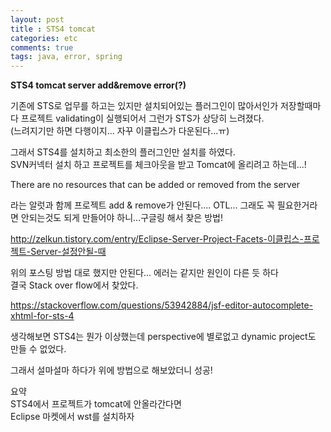 ```yaml
---
layout: post
title : STS4 tomcat
categories: etc
comments: true
tags: java, error, spring
---
```


**STS4 tomcat server add&remove error(?)**

기존에 STS로 업무를 하고는 있지만 설치되어있는 플러그인이 많아서인가 저장할때마다  프로젝트 validating이 실행되어서 그런가 STS가 상당히 느려졌다.   
(느려지기만 하면 다행이지... 자꾸 이클립스가 다운된다...ㅠ)

그래서 STS4를 설치하고 최소한의 플러그인만 설치를 하였다.   
SVN커넥터 설치 하고 프로젝트를 체크아웃을 받고 Tomcat에 올리려고 하는데...!

There are no resources that can be added or removed from the server

라는 알럿과 함께 프로젝트 add & remove가 안된다.... OTL...
그래도 꼭 필요한거라면 안되는것도 되게 만들어야 하니...구글링 해서 찾은 방법!

<a href="http://zelkun.tistory.com/entry/Eclipse-Server-Project-Facets-%EC%9D%B4%ED%81%B4%EB%A6%BD%EC%8A%A4-%ED%94%84%EB%A1%9C%EC%A0%9D%ED%8A%B8-Server-%EC%84%A4%EC%A0%95%EC%95%88%EB%90%A0-%EB%95%8C">http://zelkun.tistory.com/entry/Eclipse-Server-Project-Facets-이클립스-프로젝트-Server-설정안될-때</a>

위의 포스팅 방법 대로 했지만 안된다...  에러는 같지만 원인이 다른 듯 하다   
결국 Stack over flow에서 찾았다. 

<a href ="https://stackoverflow.com/questions/53942884/jsf-editor-autocomplete-xhtml-for-sts-4">https://stackoverflow.com/questions/53942884/jsf-editor-autocomplete-xhtml-for-sts-4</a>

생각해보면 STS4는 뭔가 이상했는데 perspective에 별로없고 dynamic project도 만들 수 없었다.

그래서 설마설마 하다가 위에 방법으로 해보았더니 성공!

요약   
STS4에서 프로젝트가 tomcat에 안올라간다면  
Eclipse 마켓에서 wst를 설치하자

